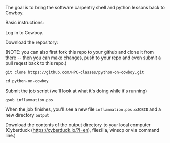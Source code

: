 
The goal is to bring the software carpentry shell and python lessons back to Cowboy.  


Basic instructions:

Log in to Cowboy.

Download the repository:  

(NOTE: you can also first fork this repo to your github and clone it from there -- then you can make changes, push to your repo and even submit a pull reqest back to this repo.)  

  `git clone https://github.com/HPC-classes/python-on-cowboy.git`

  `cd python-on-cowboy`

Submit the job script (we'll look at what it's doing while it's running)

  `qsub inflammation.pbs`

When the job finishes, you'll see a new file `inflammation.pbs.oJOBID` and a new directory `output`

Download the contents of the output directory to your local computer (Cyberduck (https://cyberduck.io/?l=en), filezilla, winscp or via command line.)



